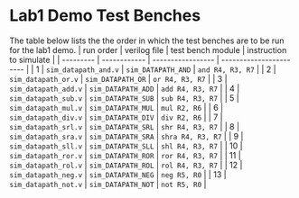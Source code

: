 # Lab1 Demo Test Benches
The table below lists the the order in which the test benches are to be run for the lab1 demo.
| run order | verilog file      | test bench module | instruction to simulate   |
| --------- | ------------      | ----------------- | -----------------------   |
| 1         | `sim_datapath_and.v`  | `sim_DATAPATH_AND`    | `and R4, R3, R7`          | 
| 2         | `sim_datapath_or.v`   | `sim_DATAPATH_OR`     | `or R4, R3, R7`           |
| 3         | `sim_datapath_add.v`  | `sim_DATAPATH_ADD`    | `add R4, R3, R7`          |
| 4         | `sim_datapath_sub.v`  | `sim_DATAPATH_SUB`    | `sub R4, R3, R7`          |
| 5         | `sim_datapath_mul.v`  | `sim_DATAPATH_MUL`    | `mul R2, R6`              |
| 6         | `sim_datapath_div.v`  | `sim_DATAPATH_DIV`    | `div R2, R6`              |
| 7         | `sim_datapath_srl.v`  | `sim_DATAPATH_SRL`    | `shr R4, R3, R7`          |
| 8         | `sim_datapath_sra.v`  | `sim_DATAPATH_SRA`    | `shra R4, R3, R7`         |
| 9         | `sim_datapath_sll.v`  | `sim_DATAPATH_SLL`    | `shl R4, R3, R7`          |
| 10        | `sim_datapath_ror.v`  | `sim_DATAPATH_ROR`    | `ror R4, R3, R7`          |
| 11        | `sim_datapath_rol.v`  | `sim_DATAPATH_ROL`    | `rol R4, R3, R7`          |
| 12        | `sim_datapath_neg.v`  | `sim_DATAPATH_NEG`    | `neg R5, R0`              |
| 13        | `sim_datapath_not.v`  | `sim_DATAPATH_NOT`    | `not R5, R0`              |


